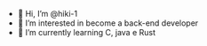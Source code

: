 - 👋 Hi, I’m @hiki-1
- 👀 I’m interested in become a back-end developer
- 🌱 I’m currently learning C, java e Rust

<!---
hiki-1/hiki-1 is a ✨ special ✨ repository because its `README.md` (this file) appears on your GitHub profile.
You can click the Preview link to take a look at your changes.
--->
